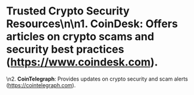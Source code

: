 # Trusted Crypto Security Resources\n\n1. **CoinDesk**: Offers articles on crypto scams and security best practices (https://www.coindesk.com).
\n2. **CoinTelegraph**: Provides updates on crypto security and scam alerts (https://cointelegraph.com).
